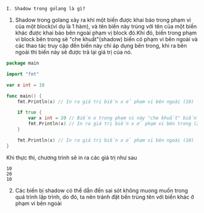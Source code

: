 `I. Shadow trong golang là gì?`
1. Shadow trong golang xảy ra khi một biến được khai báo trong phạm vi của một block(ví dụ là 1 hàm), và tên biến này trùng
với tên của một biến khác được khai báo bên ngoài phạm vị block đó.Khí đó, biến trong phạm vi block bên trong sẽ "che khuất"(shadow)
biến có phạm vi bên ngoài và các thao tác truy cập đến biến này chỉ áp dụng bên trong, khi ra bên ngoài thì biến này sẽ được trả lại giá
trị của nó.
```go
package main

import "fmt"

var x int = 10

func main() {
    fmt.Println(x) // In ra giá trị biến x ở phạm vi bên ngoài (10)

    if true {
        var x int = 20 // Biến x trong phạm vi này "che khuất" biến x ở phạm vi bên ngoài
        fmt.Println(x) // In ra giá trị biến x ở phạm vi bên trong (20)
    }

    fmt.Println(x) // In ra giá trị biến x ở phạm vi bên ngoài (10)
}

```
Khi thực thi, chương trình sẽ in ra các giá trị như sau
```
10
20
10
```
2. Các biến bị shadow có thể dẫn đến sai sót không muong muốn trong quá trình lập trình, do đó, ta nên tránh đặt bến trùng tên với biến khác ở phạm vi bên ngoài